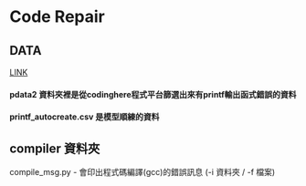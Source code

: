 # Code Repair

## DATA
[LINK](https://drive.google.com/drive/folders/1NfAx5mKUyAcAq9oc7q_1CW1UYczY8UuK?usp=sharing)
#### pdata2 資料夾裡是從codinghere程式平台篩選出來有printf輸出函式錯誤的資料
#### printf_autocreate.csv 是模型順練的資料


## compiler 資料夾
compile_msg.py - 會印出程式碼編譯(gcc)的錯誤訊息 (-i 資料夾 / -f 檔案)